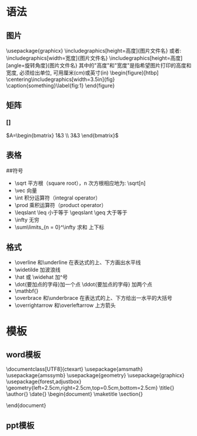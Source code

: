 # 语法
## 图片
\usepackage{graphicx}
\includegraphics[height=高度]{图片文件名} 
或者: \includegraphics[width=宽度]{图片文件名}
\includegraphics[height=高度][angle=旋转角度]{图片文件名}
其中的"高度"和"宽度"是指希望图片打印的高度和宽度, 必须给出单位, 可用厘米(cm)或英寸(in)
\begin{figure}[htbp]
\centering\includegraphics[width=3.5in]{fig}
\caption{something}\label{fig:1}
\end{figure}

## 矩阵
### []
$A=\begin{bmatrix}
1&3 \\
3&3
\end{bmatrix}$

## 表格

##符号
* \sqrt 平方根（square root），n 次方根相应地为: \sqrt[n]
* \vec 向量
* \int 积分运算符（integral operator）
* \prod 乘积运算符（product operator）
* \leqslant \leq 小于等于 \geqslant \geq 大于等于 
* \infty 无穷
* \sum\limits_{n = 0}^\infty 求和 上下标

## 格式
* \overline 和\underline 在表达式的上、下方画出水平线
* \widetilde 加波浪线
* \hat  或 \widehat 加^号
* \dot{要加点的字母}加一个点 \ddot{要加点的字母} 加两个点
* \mathbf{}
* \overbrace 和\underbrace 在表达式的上、下方给出一水平的大括号
* \overrightarrow 和\overleftarrow 上方箭头

# 模板
## word模板
\documentclass[UTF8]{ctexart}
\usepackage{amsmath}
\usepackage{amssymb}
\usepackage{geometry}
\usepackage{graphicx}
\usepackage{forest,adjustbox}
\geometry{left=2.5cm,right=2.5cm,top=0.5cm,bottom=2.5cm}
\title{}
\author{}
\date{}
\begin{document}
\maketitle
\section{}

\end{document}

## ppt模板
